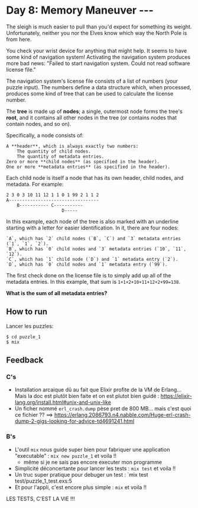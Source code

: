 # Day 8: Memory Maneuver ---

The sleigh is much easier to pull than you'd expect for something its weight. Unfortunately, neither you nor the Elves know which way the North Pole is from here.

You check your wrist device for anything that might help. It seems to have some kind of navigation system! Activating the navigation system produces more bad news: "Failed to start navigation system. Could not read software license file."

The navigation system's license file consists of a list of numbers (your puzzle input). The numbers define a data structure which, when processed, produces some kind of tree that can be used to calculate the license number.

The **tree** is made up of **nodes**; a single, outermost node forms the tree's **root**, and it contains all other nodes in the tree (or contains nodes that contain nodes, and so on).

Specifically, a node consists of:

    A **header**, which is always exactly two numbers:
        The quantity of child nodes.
        The quantity of metadata entries.
    Zero or more **child nodes** (as specified in the header).
    One or more **metadata entries** (as specified in the header).

Each child node is itself a node that has its own header, child nodes, and metadata. For example:
```
2 3 0 3 10 11 12 1 1 0 1 99 2 1 1 2
A----------------------------------
    B----------- C-----------
                     D-----
```

In this example, each node of the tree is also marked with an underline starting with a letter for easier identification. In it, there are four nodes:

    `A`, which has `2` child nodes (`B`, `C`) and `3` metadata entries (`1`, `1`, `2`).
    `B`, which has `0` child nodes and `3` metadata entries (`10`, `11`, `12`).
    `C`, which has `1` child node (`D`) and `1` metadata entry (`2`).
    `D`, which has `0` child nodes and `1` metadata entry (`99`).

The first check done on the license file is to simply add up all of the metadata entries. In this example, that sum is `1+1+2+10+11+12+2+99=138`.

**What is the sum of all metadata entries?** 


## How to run

Lancer les puzzles:
```
$ cd puzzle_1
$ mix
```


## Feedback

### C's

- Installation arcaique dû au fait que Elixir profite de la VM de Erlang... Mais la doc est plutôt bien faite et on est plutot bien guidé : https://elixir-lang.org/install.html#unix-and-unix-like
- Un ficher nommé `erl_crash.dump` pèse pret de 800 MB... mais c'est quoi ce fichier ?? ==> https://erlang.2086793.n4.nabble.com/Huge-erl-crash-dump-2-gigs-looking-for-advice-td4691241.html


### B's

- L'outil `mix` nous guide super bien pour fabriquer une application "executable" : `mix new puzzle_1` et voila !!
    - même si je ne sais pas encore executer mon programme
- Simplicité déconcertante pour lancer les tests : `mix test` et voila !!
- Un truc super pratique pour debuger un test : `mix test test/puzzle_1_test.exs:5
- Et pour l'appli, c'est encore plus simple : `mix` et voila !!


LES TESTS, C'EST LA VIE !!!
